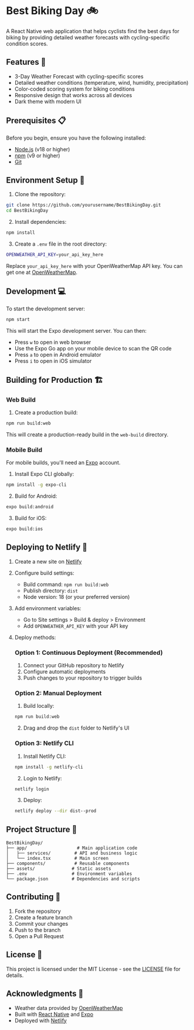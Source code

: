 # Best Biking Day 🚲

A React Native web application that helps cyclists find the best days for biking by providing detailed weather forecasts with cycling-specific condition scores.

## Features 🌟

- 3-Day Weather Forecast with cycling-specific scores
- Detailed weather conditions (temperature, wind, humidity, precipitation)
- Color-coded scoring system for biking conditions
- Responsive design that works across all devices
- Dark theme with modern UI

## Prerequisites 📋

Before you begin, ensure you have the following installed:
- [Node.js](https://nodejs.org/) (v18 or higher)
- [npm](https://www.npmjs.com/) (v9 or higher)
- [Git](https://git-scm.com/)

## Environment Setup 🔧

1. Clone the repository:
```bash
git clone https://github.com/yourusername/BestBikingDay.git
cd BestBikingDay
```

2. Install dependencies:
```bash
npm install
```

3. Create a `.env` file in the root directory:
```bash
OPENWEATHER_API_KEY=your_api_key_here
```

Replace `your_api_key_here` with your OpenWeatherMap API key. You can get one at [OpenWeatherMap](https://openweathermap.org/api).

## Development 💻

To start the development server:

```bash
npm start
```

This will start the Expo development server. You can then:
- Press `w` to open in web browser
- Use the Expo Go app on your mobile device to scan the QR code
- Press `a` to open in Android emulator
- Press `i` to open in iOS simulator

## Building for Production 🏗️

### Web Build

1. Create a production build:
```bash
npm run build:web
```

This will create a production-ready build in the `web-build` directory.

### Mobile Build

For mobile builds, you'll need an [Expo](https://expo.dev/) account.

1. Install Expo CLI globally:
```bash
npm install -g expo-cli
```

2. Build for Android:
```bash
expo build:android
```

3. Build for iOS:
```bash
expo build:ios
```

## Deploying to Netlify 🚀

1. Create a new site on [Netlify](https://www.netlify.com/)

2. Configure build settings:
   - Build command: `npm run build:web`
   - Publish directory: `dist`
   - Node version: 18 (or your preferred version)

3. Add environment variables:
   - Go to Site settings > Build & deploy > Environment
   - Add `OPENWEATHER_API_KEY` with your API key

4. Deploy methods:

   ### Option 1: Continuous Deployment (Recommended)
   
   1. Connect your GitHub repository to Netlify
   2. Configure automatic deployments
   3. Push changes to your repository to trigger builds

   ### Option 2: Manual Deployment
   
   1. Build locally:
   ```bash
   npm run build:web
   ```
   
   2. Drag and drop the `dist` folder to Netlify's UI
   
   ### Option 3: Netlify CLI
   
   1. Install Netlify CLI:
   ```bash
   npm install -g netlify-cli
   ```
   
   2. Login to Netlify:
   ```bash
   netlify login
   ```
   
   3. Deploy:
   ```bash
   netlify deploy --dir dist--prod
   ```

## Project Structure 📁

```
BestBikingDay/
├── app/                   # Main application code
│   ├── services/         # API and business logic
│   └── index.tsx         # Main screen
├── components/           # Reusable components
├── assets/              # Static assets
├── .env                 # Environment variables
└── package.json         # Dependencies and scripts
```

## Contributing 🤝

1. Fork the repository
2. Create a feature branch
3. Commit your changes
4. Push to the branch
5. Open a Pull Request

## License 📄

This project is licensed under the MIT License - see the [LICENSE](LICENSE) file for details.

## Acknowledgments 🙏

- Weather data provided by [OpenWeatherMap](https://openweathermap.org/)
- Built with [React Native](https://reactnative.dev/) and [Expo](https://expo.dev/)
- Deployed with [Netlify](https://www.netlify.com/)
